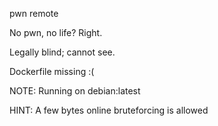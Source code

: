 pwn remote

No pwn, no life? Right.

Legally blind; cannot see.

Dockerfile missing :(

NOTE: Running on debian:latest

HINT: A few bytes online bruteforcing is allowed
